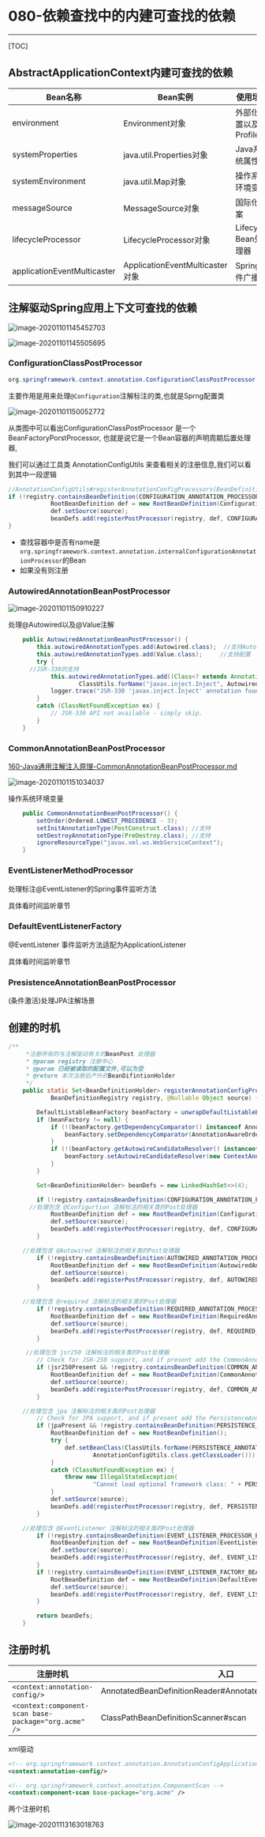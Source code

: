 # 080-依赖查找中的内建可查找的依赖

---

[TOC]

## AbstractApplicationContext内建可查找的依赖

| Bean名称                    | Bean实例                        | 使用场景               |
| --------------------------- | ------------------------------- | ---------------------- |
| environment                 | Environment对象                 | 外部化配置以及Profiles |
| systemProperties            | java.util.Properties对象        | Java系统属性           |
| systemEnvironment           | java.util.Map对象               | 操作系统环境变量       |
| messageSource               | MessageSource对象               | 国际化文案             |
| lifecycleProcessor          | LifecycleProcessor对象          | Lifecycle Bean处理器   |
| applicationEventMulticaster | ApplicationEventMulticaster对象 | Spring事件广播器       |

## 注解驱动Spring应用上下文可查找的依赖

![image-20201101145452703](../../assets/image-20201101145452703.png)

![image-20201101145505695](../../assets/image-20201101145505695.png)

### ConfigurationClassPostProcessor

```java
org.springframework.context.annotation.ConfigurationClassPostProcessor
```

主要作用是用来处理`@Configuration`注解标注的类,也就是Sprng配置类

![image-20201101150052772](../../assets/image-20201101150052772.png)

从类图中可以看出ConfigurationClassPostProcessor 是一个BeanFactoryPorstProcessor, 也就是说它是一个Bean容器的声明周期后置处理器,

我们可以通过工具类 AnnotationConfigUtils 来查看相关的注册信息,我们可以看到其中一段逻辑

```java
//AnnotationConfigUtils#registerAnnotationConfigProcessors(BeanDefinitionRegistry, java.lang.Object)		
if (!registry.containsBeanDefinition(CONFIGURATION_ANNOTATION_PROCESSOR_BEAN_NAME)) {
			RootBeanDefinition def = new RootBeanDefinition(ConfigurationClassPostProcessor.class);
			def.setSource(source);
			beanDefs.add(registerPostProcessor(registry, def, CONFIGURATION_ANNOTATION_PROCESSOR_BEAN_NAME));
}
```

- 查找容器中是否有name是`org.springframework.context.annotation.internalConfigurationAnnotationProcessor`的Bean
- 如果没有则注册



### AutowiredAnnotationBeanPostProcessor

![image-20201101150910227](../../assets/image-20201101150910227.png)

处理@Autowired以及@Value注解

```java
	public AutowiredAnnotationBeanPostProcessor() {
		this.autowiredAnnotationTypes.add(Autowired.class);  //支持Autowired
		this.autowiredAnnotationTypes.add(Value.class);     //支持配置
		try {
      //JSR-330的支持
			this.autowiredAnnotationTypes.add((Class<? extends Annotation>)
					ClassUtils.forName("javax.inject.Inject", AutowiredAnnotationBeanPostProcessor.class.getClassLoader()));
			logger.trace("JSR-330 'javax.inject.Inject' annotation found and supported for autowiring");
		}
		catch (ClassNotFoundException ex) {
			// JSR-330 API not available - simply skip.
		}
	}
```

### CommonAnnotationBeanPostProcessor

 [160-Java通用注解注入原理-CommonAnnotationBeanPostProcessor.md](../005-SpringIoC依赖注入/160-Java通用注解注入原理-CommonAnnotationBeanPostProcessor.md) 

![image-20201101151034037](../../assets/image-20201101151034037.png)

操作系统环境变量

```java
	public CommonAnnotationBeanPostProcessor() {
		setOrder(Ordered.LOWEST_PRECEDENCE - 3);
		setInitAnnotationType(PostConstruct.class); //支持
		setDestroyAnnotationType(PreDestroy.class); //支持
		ignoreResourceType("javax.xml.ws.WebServiceContext");
	}
```

### EventListenerMethodProcessor

处理标注@EventListener的Spring事件监听方法

具体看时间监听章节

### DefaultEventListenerFactory

@EventListener 事件监听方法适配为ApplicationListener

具体看时间监听章节

### PresistenceAnnotationBeanPostProcessor

(条件激活)处理JPA注解场景

## 创建的时机

```java
/**
	 *注册所有的与注解驱动有关的BeanPost 处理器
	 * @param registry 注册中心
	 * @param 已经被读取的配置文件,可以为空
	 * @return 本次注册后产升的BeanDifintionHolder
	 */
	public static Set<BeanDefinitionHolder> registerAnnotationConfigProcessors(
			BeanDefinitionRegistry registry, @Nullable Object source) {

		DefaultListableBeanFactory beanFactory = unwrapDefaultListableBeanFactory(registry);
		if (beanFactory != null) {
			if (!(beanFactory.getDependencyComparator() instanceof AnnotationAwareOrderComparator)) {
				beanFactory.setDependencyComparator(AnnotationAwareOrderComparator.INSTANCE);
			}
			if (!(beanFactory.getAutowireCandidateResolver() instanceof ContextAnnotationAutowireCandidateResolver)) {
				beanFactory.setAutowireCandidateResolver(new ContextAnnotationAutowireCandidateResolver());
			}
		}

		Set<BeanDefinitionHolder> beanDefs = new LinkedHashSet<>(4);

		if (!registry.containsBeanDefinition(CONFIGURATION_ANNOTATION_PROCESSOR_BEAN_NAME)) {
      //处理包含 @Configurtion 注解标注的相关类的Post处理器
			RootBeanDefinition def = new RootBeanDefinition(ConfigurationClassPostProcessor.class);
			def.setSource(source);
			beanDefs.add(registerPostProcessor(registry, def, CONFIGURATION_ANNOTATION_PROCESSOR_BEAN_NAME));
		}

    //处理包含 @Autowired 注解标注的相关类的Post处理器
		if (!registry.containsBeanDefinition(AUTOWIRED_ANNOTATION_PROCESSOR_BEAN_NAME)) {
			RootBeanDefinition def = new RootBeanDefinition(AutowiredAnnotationBeanPostProcessor.class);
			def.setSource(source);
			beanDefs.add(registerPostProcessor(registry, def, AUTOWIRED_ANNOTATION_PROCESSOR_BEAN_NAME));
		}

    //处理包含 @required 注解标注的相关类的Post处理器
		if (!registry.containsBeanDefinition(REQUIRED_ANNOTATION_PROCESSOR_BEAN_NAME)) {//@required
			RootBeanDefinition def = new RootBeanDefinition(RequiredAnnotationBeanPostProcessor.class);
			def.setSource(source);
			beanDefs.add(registerPostProcessor(registry, def, REQUIRED_ANNOTATION_PROCESSOR_BEAN_NAME));
		}

     //处理包含 jsr250 注解标注的相关类的Post处理器
		// Check for JSR-250 support, and if present add the CommonAnnotationBeanPostProcessor.
		if (jsr250Present && !registry.containsBeanDefinition(COMMON_ANNOTATION_PROCESSOR_BEAN_NAME)) {//jsr250
			RootBeanDefinition def = new RootBeanDefinition(CommonAnnotationBeanPostProcessor.class);
			def.setSource(source);
			beanDefs.add(registerPostProcessor(registry, def, COMMON_ANNOTATION_PROCESSOR_BEAN_NAME));
		}

    //处理包含 jpa 注解标注的相关类的Post处理器
		// Check for JPA support, and if present add the PersistenceAnnotationBeanPostProcessor.
		if (jpaPresent && !registry.containsBeanDefinition(PERSISTENCE_ANNOTATION_PROCESSOR_BEAN_NAME)) { //jpa
			RootBeanDefinition def = new RootBeanDefinition();
			try {
				def.setBeanClass(ClassUtils.forName(PERSISTENCE_ANNOTATION_PROCESSOR_CLASS_NAME,
						AnnotationConfigUtils.class.getClassLoader()));
			}
			catch (ClassNotFoundException ex) {
				throw new IllegalStateException(
						"Cannot load optional framework class: " + PERSISTENCE_ANNOTATION_PROCESSOR_CLASS_NAME, ex);
			}
			def.setSource(source);
			beanDefs.add(registerPostProcessor(registry, def, PERSISTENCE_ANNOTATION_PROCESSOR_BEAN_NAME));
		}

    //处理包含 @EventListener 注解标注的相关类的Post处理器
		if (!registry.containsBeanDefinition(EVENT_LISTENER_PROCESSOR_BEAN_NAME)) { // 
			RootBeanDefinition def = new RootBeanDefinition(EventListenerMethodProcessor.class);
			def.setSource(source);
			beanDefs.add(registerPostProcessor(registry, def, EVENT_LISTENER_PROCESSOR_BEAN_NAME));
		}
		if (!registry.containsBeanDefinition(EVENT_LISTENER_FACTORY_BEAN_NAME)) {
			RootBeanDefinition def = new RootBeanDefinition(DefaultEventListenerFactory.class);
			def.setSource(source);
			beanDefs.add(registerPostProcessor(registry, def, EVENT_LISTENER_FACTORY_BEAN_NAME));
		}

		return beanDefs;
	}
```

## 注册时机

| 注册时机                                             | 入口                                                         | ApplicationContext                 |
| ---------------------------------------------------- | ------------------------------------------------------------ | ---------------------------------- |
| `<context:annotation-config/>`                       | AnnotatedBeanDefinitionReader#AnnotatedBeanDefinitionReader() | AnnotationConfigApplicationContext |
| `<context:component-scan base-package="org.acme" />` | ClassPathBeanDefinitionScanner#scan                          | AnnotationConfigApplicationContext |

xml驱动

```xml
<!-- org.springframework.context.annotation.AnnotationConfigApplicationContext   -->
<context:annotation-config/>

<!-- org.springframework.context.annotation.ComponentScan -->
<context:component-scan base-package="org.acme" />
```

两个注册时机

![image-20201113163018763](../../assets/image-20201113163018763.png)

